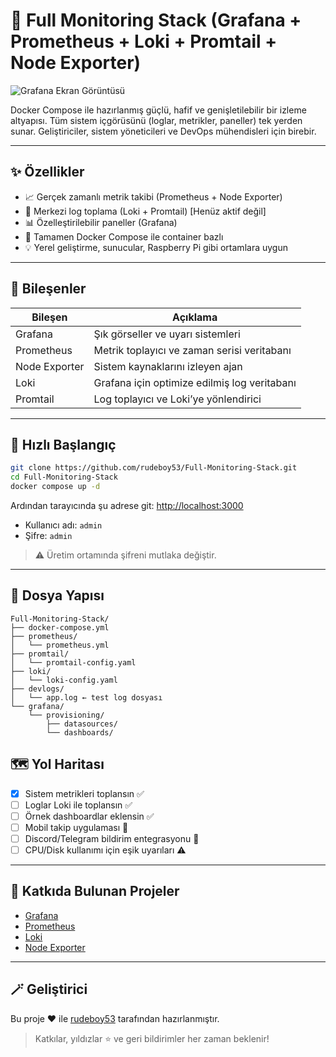 # 🚀 Full Monitoring Stack (Grafana + Prometheus + Loki + Promtail + Node Exporter)

![Grafana Ekran Görüntüsü](https://raw.githubusercontent.com/rudeboy53/Full-Monitoring-Stack/screenshots/grafana-dashboard.png)

Docker Compose ile hazırlanmış güçlü, hafif ve genişletilebilir bir izleme altyapısı. Tüm sistem içgörüsünü (loglar, metrikler, paneller) tek yerden sunar. Geliştiriciler, sistem yöneticileri ve DevOps mühendisleri için birebir.

---

## ✨ Özellikler

- 📈 Gerçek zamanlı metrik takibi (Prometheus + Node Exporter)
- 📃 Merkezi log toplama (Loki + Promtail) [Henüz aktif değil]
- 📊 Özelleştirilebilir paneller (Grafana)
- 🐳 Tamamen Docker Compose ile container bazlı
- 💡 Yerel geliştirme, sunucular, Raspberry Pi gibi ortamlara uygun

---

## 🧱 Bileşenler

| Bileşen       | Açıklama                                  |
|---------------|--------------------------------------------|
| Grafana       | Şık görseller ve uyarı sistemleri          |
| Prometheus    | Metrik toplayıcı ve zaman serisi veritabanı|
| Node Exporter | Sistem kaynaklarını izleyen ajan           |
| Loki          | Grafana için optimize edilmiş log veritabanı|
| Promtail      | Log toplayıcı ve Loki’ye yönlendirici      |

---

## 🚀 Hızlı Başlangıç

```bash
git clone https://github.com/rudeboy53/Full-Monitoring-Stack.git
cd Full-Monitoring-Stack
docker compose up -d
```

Ardından tarayıcında şu adrese git: [http://localhost:3000](http://localhost:3000)

- Kullanıcı adı: `admin`
- Şifre: `admin`

> ⚠️ Üretim ortamında şifreni mutlaka değiştir.

---

## 🔧 Dosya Yapısı

```
Full-Monitoring-Stack/
├── docker-compose.yml
├── prometheus/
│   └── prometheus.yml
├── promtail/
│   └── promtail-config.yaml
├── loki/
│   └── loki-config.yaml
├── devlogs/
│   └── app.log ← test log dosyası
└── grafana/
    └── provisioning/
        ├── datasources/
        └── dashboards/
```


## 🗺️ Yol Haritası

- [x] Sistem metrikleri toplansın ✅
- [ ] Loglar Loki ile toplansın ✅
- [ ] Örnek dashboardlar eklensin ✅
- [ ] Mobil takip uygulaması 📱
- [ ] Discord/Telegram bildirim entegrasyonu 🔔
- [ ] CPU/Disk kullanımı için eşik uyarıları ⚠️

---

## 🤘 Katkıda Bulunan Projeler

- [Grafana](https://grafana.com)
- [Prometheus](https://prometheus.io)
- [Loki](https://grafana.com/oss/loki)
- [Node Exporter](https://github.com/prometheus/node_exporter)

---

## 🪄 Geliştirici

Bu proje ❤️ ile [rudeboy53](https://github.com/rudeboy53) tarafından hazırlanmıştır.

> Katkılar, yıldızlar ⭐ ve geri bildirimler her zaman beklenir!
